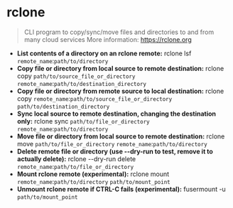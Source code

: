 # rclone
> CLI program to copy/sync/move files and directories to and from many cloud services
> More information: <https://rclone.org>
- **List contents of a directory on an rclone remote:**
rclone lsf `remote_name`:`path/to/directory`
- **Copy file or directory from local source to remote destination:**
rclone copy `path/to/source_file_or_directory` `remote_name`:`path/to/destination_directory`
- **Copy file or directory from remote source to local destination:**
rclone copy `remote_name`:`path/to/source_file_or_directory` `path/to/destination_directory`
- **Sync local source to remote destination, changing the destination only:**
rclone sync `path/to/file_or_directory` `remote_name`:`path/to/directory`
- **Move file or directory from local source to remote destination:**
rclone move `path/to/file_or_directory` `remote_name`:`path/to/directory`
- **Delete remote file or directory (use --dry-run to test, remove it to actually delete):**
rclone --dry-run delete `remote_name`:`path/to/file_or_directory`
- **Mount rclone remote (experimental):**
rclone mount `remote_name`:`path/to/directory` `path/to/mount_point`
- **Unmount rclone remote if CTRL-C fails (experimental):**
fusermount -u `path/to/mount_point`
